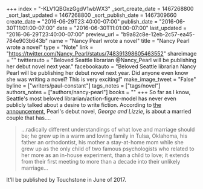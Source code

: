 +++
index = "-KLV1QBGxzGgdV1wbWX3"
_sort_create_date = 1467268800
_sort_last_updated = 1467268800
_sort_publish_date = 1467309660
create_date = "2016-06-29T23:40:00-07:00"
publish_date = "2016-06-30T11:01:00-07:00"
date = "2016-06-30T11:01:00-07:00"
last_updated = "2016-06-29T23:40:00-07:00"
preview_url = "b9a82c8e-12eb-2c57-ea45-784e903b643b"
name = "Nancy Pearl wrote a novel"
title = "Nancy Pearl wrote a novel"
type = "Note"
link = "https://twitter.com/Nancy_Pearl/status/748391398605463552"
shareimage = ""
twitterauto = "Beloved Seattle librarian @Nancy_Pearl will be publishing her debut novel next year."
facebookauto = "Beloved Seattle librarian Nancy Pearl will be publishing her debut novel next year. Did anyone even know she was writing a novel? This is very exciting!"
make_image_tweet = "False"
byline = ["writers/paul-constant"]
tags_notes = ["tags/novel"]
authors_notes = ["authors/nancy-pearl"]
books = ""
+++
So far as I know, Seattle's most beloved librarian/action-figure-model has never even publicly talked about a desire to write fiction. According to [the announcement](http://www.victoriasanders.com/librarian-nancy-pearl-s-debut-novel-sold-to-touchstone), Pearl's debut novel, *George and Lizzie*, is about a married couple that has....

<blockquote>...radically different understandings of what love and marriage should be; he grew up in a warm and loving family in Tulsa, Oklahoma, his father an orthodontist, his mother a stay-at-home mom while she grew up as the only child of two famous psychologists who related to her more as an in-house experiment, than a child to love; it extends from their first meeting to more than a decade into their unlikely marriage...</blockquote>

It'll be published by Touchstone in June of 2017.